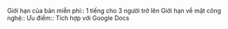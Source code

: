 Giới hạn của bản miễn phí:: 1 tiếng cho 3 người trở lên
Giới hạn về mặt công nghệ:: 
Ưu điểm:: Tích hợp với Google Docs
